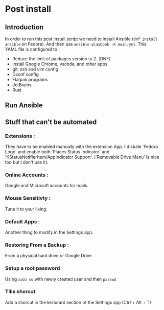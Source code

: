# Post install

## Introduction

In order to run this post install script we need to install Ansible (`dnf install ansible` on Fedora). And then use `ansible-playbook -K main.yml`.
This YAML file is configured to :

- Reduce the limit of packages version to 2. (DNF)
- Install Google Chrome, vscode, and other apps
- git, zsh and vim config
- Dconf config
- Flatpak programs
- JetBrains
- Rust

## Run Ansible

## Stuff that can't be automated

### Extensions :

They have to be enabled manually with the extension App. I disbale 'Fedora Logo' and enable both 'Places Status Indicator' and 'KStatusNotifierItem/AppIndicator Support'. ('Removable Drive Menu' is nice too but I don't use it).

### Online Accounts :

Google and Microsoft accounts for mails.

### Mouse Sensitivty :

Tune it to your liking.

### Default Apps : 

Another thing to modify in the Settings app.

### Restoring From a Backup :

From a physical hard drive or Google Drive.

### Setup a root password

Using `sudo su` with newly created user and then `passwd`

### Tilix shorcut

Add a shorcut in the kerboard section of the Settings app (Ctrl + Alt + T)